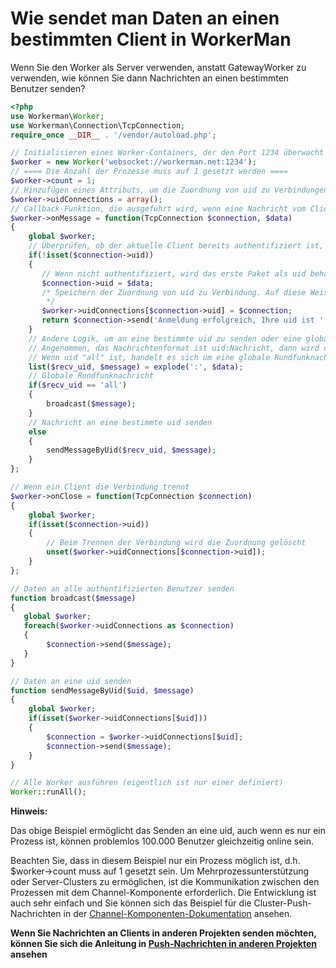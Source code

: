 # Wie sendet man Daten an einen bestimmten Client in WorkerMan

Wenn Sie den Worker als Server verwenden, anstatt GatewayWorker zu verwenden, wie können Sie dann Nachrichten an einen bestimmten Benutzer senden?

```php
<?php
use Workerman\Worker;
use Workerman\Connection\TcpConnection;
require_once __DIR__ . '/vendor/autoload.php';

// Initialisieren eines Worker-Containers, der den Port 1234 überwacht
$worker = new Worker('websocket://workerman.net:1234');
// ==== Die Anzahl der Prozesse muss auf 1 gesetzt werden ====
$worker->count = 1;
// Hinzufügen eines Attributs, um die Zuordnung von uid zu Verbindungen zu speichern (uid ist die Benutzer-ID oder eine eindeutige Kennung des Clients)
$worker->uidConnections = array();
// Callback-Funktion, die ausgeführt wird, wenn eine Nachricht vom Client empfangen wird
$worker->onMessage = function(TcpConnection $connection, $data)
{
    global $worker;
    // Überprüfen, ob der aktuelle Client bereits authentifiziert ist, d.h. ob die uid festgelegt ist
    if(!isset($connection->uid))
    {
       // Wenn nicht authentifiziert, wird das erste Paket als uid behandelt (hier wird aus Gründen der Demonstration keine echte Authentifizierung durchgeführt)
       $connection->uid = $data;
       /* Speichern der Zuordnung von uid zu Verbindung. Auf diese Weise kann die Verbindung einfach über die uid gefunden werden, um spezifische Daten zu senden
        */
       $worker->uidConnections[$connection->uid] = $connection;
       return $connection->send('Anmeldung erfolgreich, Ihre uid ist ' . $connection->uid);
    }
    // Andere Logik, um an eine bestimmte uid zu senden oder eine globale Rundfunknachricht zu senden
    // Angenommen, das Nachrichtenformat ist uid:Nachricht, dann wird die Nachricht an die uid gesendet
    // Wenn uid "all" ist, handelt es sich um eine globale Rundfunknachricht
    list($recv_uid, $message) = explode(':', $data);
    // Globale Rundfunknachricht
    if($recv_uid == 'all')
    {
        broadcast($message);
    }
    // Nachricht an eine bestimmte uid senden
    else
    {
        sendMessageByUid($recv_uid, $message);
    }
};

// Wenn ein Client die Verbindung trennt
$worker->onClose = function(TcpConnection $connection)
{
    global $worker;
    if(isset($connection->uid))
    {
        // Beim Trennen der Verbindung wird die Zuordnung gelöscht
        unset($worker->uidConnections[$connection->uid]);
    }
};

// Daten an alle authentifizierten Benutzer senden
function broadcast($message)
{
   global $worker;
   foreach($worker->uidConnections as $connection)
   {
        $connection->send($message);
   }
}

// Daten an eine uid senden
function sendMessageByUid($uid, $message)
{
    global $worker;
    if(isset($worker->uidConnections[$uid]))
    {
        $connection = $worker->uidConnections[$uid];
        $connection->send($message);
    }
}

// Alle Worker ausführen (eigentlich ist nur einer definiert)
Worker::runAll();
```

**Hinweis:**

Das obige Beispiel ermöglicht das Senden an eine uid, auch wenn es nur ein Prozess ist, können problemlos 100.000 Benutzer gleichzeitig online sein.

Beachten Sie, dass in diesem Beispiel nur ein Prozess möglich ist, d.h. $worker->count muss auf 1 gesetzt sein. Um Mehrprozessunterstützung oder Server-Clusters zu ermöglichen, ist die Kommunikation zwischen den Prozessen mit dem Channel-Komponente erforderlich. Die Entwicklung ist auch sehr einfach und Sie können sich das Beispiel für die Cluster-Push-Nachrichten in der [Channel-Komponenten-Dokumentation](../components/channel-examples.md) ansehen.

**Wenn Sie Nachrichten an Clients in anderen Projekten senden möchten, können Sie sich die Anleitung in [Push-Nachrichten in anderen Projekten](push-in-other-project.md) ansehen**
